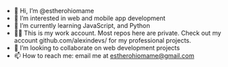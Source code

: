 - 👋 Hi, I’m @estherohiomame
- 👀 I’m interested in web and mobile app development
- 🌱 I’m currently learning JavaScript, and Python
- 👩‍💼 This is my work account. Most repos here are private. Check out my account github.com/alexindevs/ for my professional projects.
- 💞️ I’m looking to collaborate on web development projects
- 📫 How to reach me: email me at estherohiomame@gmail.com

<!---
estherohiomame/estherohiomame is a ✨ special ✨ repository because its `README.md` (this file) appears on your GitHub profile.
You can click the Preview link to take a look at your changes.
--->
